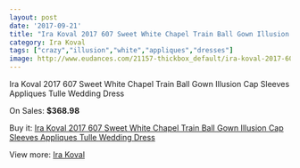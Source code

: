 ```yaml
---
layout: post
date: '2017-09-21'
title: "Ira Koval 2017 607 Sweet White Chapel Train Ball Gown Illusion Cap Sleeves Appliques Tulle Wedding Dress"
category: Ira Koval
tags: ["crazy","illusion","white","appliques","dresses"]
image: http://www.eudances.com/21157-thickbox_default/ira-koval-2017-607-sweet-white-chapel-train-ball-gown-illusion-cap-sleeves-appliques-tulle-wedding-dress.jpg
---
```

Ira Koval 2017 607 Sweet White Chapel Train Ball Gown Illusion Cap Sleeves Appliques Tulle Wedding Dress

On Sales: **$368.98**
<a href="https://www.eudances.com/en/ira-koval/6467-ira-koval-2017-607-sweet-white-chapel-train-ball-gown-illusion-cap-sleeves-appliques-tulle-wedding-dress.html"><amp-img layout="responsive" width="600" height="600" src="//www.eudances.com/21157-thickbox_default/ira-koval-2017-607-sweet-white-chapel-train-ball-gown-illusion-cap-sleeves-appliques-tulle-wedding-dress.jpg" alt="Ira Koval 2017 607 Sweet White Chapel Train Ball Gown Illusion Cap Sleeves Appliques Tulle Wedding Dress 0" /></a>
<a href="https://www.eudances.com/en/ira-koval/6467-ira-koval-2017-607-sweet-white-chapel-train-ball-gown-illusion-cap-sleeves-appliques-tulle-wedding-dress.html"><amp-img layout="responsive" width="600" height="600" src="//www.eudances.com/21163-thickbox_default/ira-koval-2017-607-sweet-white-chapel-train-ball-gown-illusion-cap-sleeves-appliques-tulle-wedding-dress.jpg" alt="Ira Koval 2017 607 Sweet White Chapel Train Ball Gown Illusion Cap Sleeves Appliques Tulle Wedding Dress 1" /></a>
<a href="https://www.eudances.com/en/ira-koval/6467-ira-koval-2017-607-sweet-white-chapel-train-ball-gown-illusion-cap-sleeves-appliques-tulle-wedding-dress.html"><amp-img layout="responsive" width="600" height="600" src="//www.eudances.com/21162-thickbox_default/ira-koval-2017-607-sweet-white-chapel-train-ball-gown-illusion-cap-sleeves-appliques-tulle-wedding-dress.jpg" alt="Ira Koval 2017 607 Sweet White Chapel Train Ball Gown Illusion Cap Sleeves Appliques Tulle Wedding Dress 2" /></a>
<a href="https://www.eudances.com/en/ira-koval/6467-ira-koval-2017-607-sweet-white-chapel-train-ball-gown-illusion-cap-sleeves-appliques-tulle-wedding-dress.html"><amp-img layout="responsive" width="600" height="600" src="//www.eudances.com/21161-thickbox_default/ira-koval-2017-607-sweet-white-chapel-train-ball-gown-illusion-cap-sleeves-appliques-tulle-wedding-dress.jpg" alt="Ira Koval 2017 607 Sweet White Chapel Train Ball Gown Illusion Cap Sleeves Appliques Tulle Wedding Dress 3" /></a>
<a href="https://www.eudances.com/en/ira-koval/6467-ira-koval-2017-607-sweet-white-chapel-train-ball-gown-illusion-cap-sleeves-appliques-tulle-wedding-dress.html"><amp-img layout="responsive" width="600" height="600" src="//www.eudances.com/21160-thickbox_default/ira-koval-2017-607-sweet-white-chapel-train-ball-gown-illusion-cap-sleeves-appliques-tulle-wedding-dress.jpg" alt="Ira Koval 2017 607 Sweet White Chapel Train Ball Gown Illusion Cap Sleeves Appliques Tulle Wedding Dress 4" /></a>
<a href="https://www.eudances.com/en/ira-koval/6467-ira-koval-2017-607-sweet-white-chapel-train-ball-gown-illusion-cap-sleeves-appliques-tulle-wedding-dress.html"><amp-img layout="responsive" width="600" height="600" src="//www.eudances.com/21159-thickbox_default/ira-koval-2017-607-sweet-white-chapel-train-ball-gown-illusion-cap-sleeves-appliques-tulle-wedding-dress.jpg" alt="Ira Koval 2017 607 Sweet White Chapel Train Ball Gown Illusion Cap Sleeves Appliques Tulle Wedding Dress 5" /></a>
<a href="https://www.eudances.com/en/ira-koval/6467-ira-koval-2017-607-sweet-white-chapel-train-ball-gown-illusion-cap-sleeves-appliques-tulle-wedding-dress.html"><amp-img layout="responsive" width="600" height="600" src="//www.eudances.com/21158-thickbox_default/ira-koval-2017-607-sweet-white-chapel-train-ball-gown-illusion-cap-sleeves-appliques-tulle-wedding-dress.jpg" alt="Ira Koval 2017 607 Sweet White Chapel Train Ball Gown Illusion Cap Sleeves Appliques Tulle Wedding Dress 6" /></a>

Buy it: [Ira Koval 2017 607 Sweet White Chapel Train Ball Gown Illusion Cap Sleeves Appliques Tulle Wedding Dress](https://www.eudances.com/en/ira-koval/6467-ira-koval-2017-607-sweet-white-chapel-train-ball-gown-illusion-cap-sleeves-appliques-tulle-wedding-dress.html "Ira Koval 2017 607 Sweet White Chapel Train Ball Gown Illusion Cap Sleeves Appliques Tulle Wedding Dress")

View more: [Ira Koval](https://www.eudances.com/en/104-ira-koval "Ira Koval")